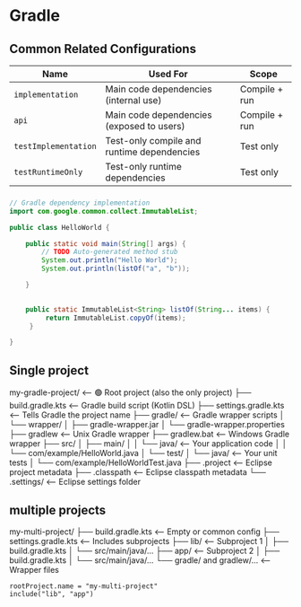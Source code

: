 # Gradle
## Common Related Configurations

| Name                 | Used For                                   | Scope         |
| -------------------- | ------------------------------------------ | ------------- |
| `implementation`     | Main code dependencies (internal use)      | Compile + run |
| `api`                | Main code dependencies (exposed to users)  | Compile + run |
| `testImplementation` | Test-only compile and runtime dependencies | Test only     |
| `testRuntimeOnly`    | Test-only runtime dependencies             | Test only     |


###
``` java
// Gradle dependency implementation
import com.google.common.collect.ImmutableList;

public class HelloWorld {

	public static void main(String[] args) {
		// TODO Auto-generated method stub
		System.out.println("Hello World");
		System.out.println(listOf("a", "b"));

	}
	

	public static ImmutableList<String> listOf(String... items) {
	     return ImmutableList.copyOf(items);
	 }

}
```

## Single project
my-gradle-project/        <-- 🟢 Root project (also the only project)
├── build.gradle.kts      <-- Gradle build script (Kotlin DSL)
├── settings.gradle.kts   <-- Tells Gradle the project name
├── gradle/               <-- Gradle wrapper scripts
│   └── wrapper/
│       ├── gradle-wrapper.jar
│       └── gradle-wrapper.properties
├── gradlew               <-- Unix Gradle wrapper
├── gradlew.bat           <-- Windows Gradle wrapper
├── src/
│   ├── main/
│   │   └── java/          <-- Your application code
│   │       └── com/example/HelloWorld.java
│   └── test/
│       └── java/          <-- Your unit tests
│           └── com/example/HelloWorldTest.java
├── .project              <-- Eclipse project metadata
├── .classpath            <-- Eclipse classpath metadata
└── .settings/            <-- Eclipse settings folder

## multiple projects  
my-multi-project/
├── build.gradle.kts        <-- Empty or common config
├── settings.gradle.kts     <-- Includes subprojects
├── lib/                    <-- Subproject 1
│   ├── build.gradle.kts
│   └── src/main/java/...
├── app/                    <-- Subproject 2
│   ├── build.gradle.kts
│   └── src/main/java/...
└── gradle/ and gradlew/... <-- Wrapper files

```
rootProject.name = "my-multi-project"
include("lib", "app")
```
